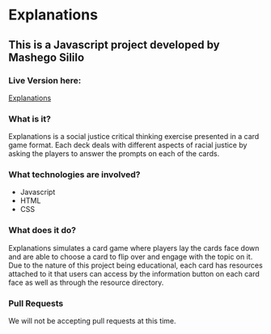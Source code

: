 # Explanations
<h2>This is a Javascript project developed by Mashego Sililo</h2>
<h3>Live Version here:</h3>
<a href="https://explanations.netlify.com">Explanations</a>

<h3>What is it?</h3>
Explanations is a social justice critical thinking exercise presented in a card game format. Each deck deals with different aspects of racial justice by asking the players to answer the prompts on each of the cards. 

<h3>What technologies are involved?</h3>
<ul>
  <li>Javascript </li>
  <li>HTML </li>
  <li>CSS </li>
</ul>

<h3>What does it do?</h3>
Explanations simulates a card game where players lay the cards face down and are able to choose a card to flip over and engage with the topic on it. Due to the nature of this project being educational, each card has resources attached to it that users can access by the information button on each card face as well as through the resource directory.

<h3>Pull Requests</h3>
We will not be accepting pull requests at this time.
